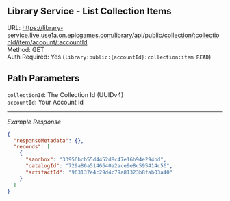 ## Library Service - List Collection Items

URL: https://library-service.live.use1a.on.epicgames.com/library/api/public/collection/:collectionId/item/account/:accountId \
Method: GET \
Auth Required: Yes (`library:public:{accountId}:collection:item READ`)

## Path Parameters

`collectionId`: The Collection Id (UUIDv4) <br/>
`accountId`: Your Account Id

---

_Example Response_

```json
{
  "responseMetadata": {},
  "records": [
    {
      "sandbox": "33956bcb55d4452d8c47e16b94e294bd",
      "catalogId": "729a86a5146640a2ace9e8c595414c56",
      "artifactId": "963137e4c29d4c79a81323b8fab03a40"
    }
  ]
}
```
